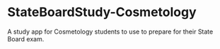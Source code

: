 # StateBoardStudy-Cosmetology
A study app for Cosmetology students to use to prepare for their State Board exam.

